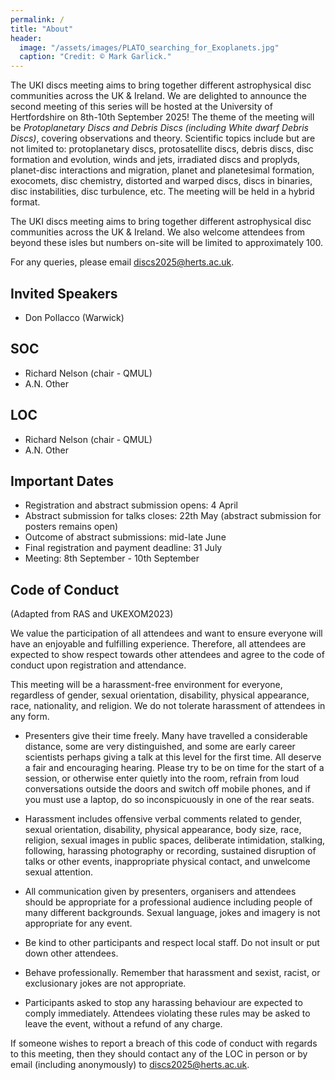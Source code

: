 ```yaml
---
permalink: /
title: "About"
header: 
  image: "/assets/images/PLATO_searching_for_Exoplanets.jpg"
  caption: "Credit: © Mark Garlick."
---
```


The UKI discs meeting aims to bring together different astrophysical disc communities across the UK & Ireland. We are delighted to announce the second meeting of this series will be hosted at the University of Hertfordshire on 8th-10th September 2025! The theme of the meeting will be _Protoplanetary Discs and Debris Discs (including White dwarf Debris Discs)_, covering observations and theory. Scientific topics include but are not limited to: protoplanetary discs, protosatellite discs, debris discs, disc formation and evolution, winds and jets, irradiated discs and proplyds, planet-disc interactions and migration, planet and planetesimal formation, exocomets, disc chemistry, distorted and warped discs, discs in binaries, disc instabilities, disc turbulence, etc. The meeting will be held in a hybrid format.

The UKI discs meeting aims to bring together different astrophysical disc communities across the UK & Ireland. We also welcome attendees from beyond these isles but numbers on-site will be limited to approximately 100.

For any queries, please email [discs2025@herts.ac.uk](mailto:discs2025@herts.ac.uk).

## Invited Speakers
- Don Pollacco (Warwick)

## SOC
- Richard Nelson (chair - QMUL)
- A.N. Other

## LOC
- Richard Nelson (chair - QMUL)
- A.N. Other

## Important Dates
- Registration and abstract submission opens: 4 April
- Abstract submission for talks closes: 22th May (abstract submission for posters remains open)
- Outcome of abstract submissions: mid-late June
- Final registration and payment deadline: 31 July
- Meeting: 8th September - 10th September

## Code of Conduct 

(Adapted from RAS and UKEXOM2023)

We value the participation of all attendees and want to ensure everyone will have an enjoyable and fulfilling experience. Therefore, all attendees are expected to show respect towards other attendees and agree to the code of conduct upon registration and attendance.

This meeting will be a harassment-free environment for everyone, regardless of gender, sexual orientation, disability, physical appearance, race, nationality, and religion. We do not tolerate harassment of attendees in any form.

- Presenters give their time freely. Many have travelled a considerable distance, some are very distinguished, and some are early career scientists perhaps giving a talk at this level for the first time. All deserve a fair and encouraging hearing. Please try to be on time for the start of a session, or otherwise enter quietly into the room, refrain from loud conversations outside the doors and switch off mobile phones, and if you must use a laptop, do so inconspicuously in one of the rear seats.

- Harassment includes offensive verbal comments related to gender, sexual orientation, disability, physical appearance, body size, race, religion, sexual images in public spaces, deliberate intimidation, stalking, following, harassing photography or recording, sustained disruption of talks or other events, inappropriate physical contact, and unwelcome sexual attention.

- All communication given by presenters, organisers and attendees should be appropriate for a professional audience including people of many different backgrounds. Sexual language, jokes and imagery is not appropriate for any event.

- Be kind to other participants and respect local staff. Do not insult or put down other attendees.

- Behave professionally. Remember that harassment and sexist, racist, or exclusionary jokes are not appropriate.

- Participants asked to stop any harassing behaviour are expected to comply immediately. Attendees violating these rules may be asked to leave the event, without a refund of any charge.

If someone wishes to report a breach of this code of conduct with regards to this meeting, then they should contact any of the LOC in person or by email (including anonymously) to [discs2025@herts.ac.uk](mailto:discs2025@herts.ac.uk).


